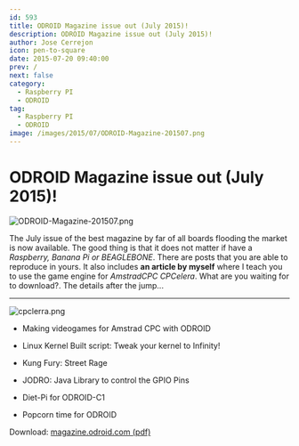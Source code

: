 ```yaml
---
id: 593
title: ODROID Magazine issue out (July 2015)!
description: ODROID Magazine issue out (July 2015)!
author: Jose Cerrejon
icon: pen-to-square
date: 2015-07-20 09:40:00
prev: /
next: false
category:
  - Raspberry PI
  - ODROID
tag:
  - Raspberry PI
  - ODROID
image: /images/2015/07/ODROID-Magazine-201507.png
---
```


# ODROID Magazine issue out (July 2015)!

![ODROID-Magazine-201507.png](/images/2015/07/ODROID-Magazine-201507.png)

The July issue of the best magazine by far of all boards flooding the market is now available. The good thing is that it does not matter if have a *Raspberry, Banana Pi or BEAGLEBONE*. There are posts that you are able to reproduce in yours. It also includes **an article by myself** where I teach you to use the game engine for *AmstradCPC CPCelera*. What are you waiting for to download?. The details after the jump...

- - -
![cpclerra.png](/images/2015/07/cpclerra.png)

* Making videogames for Amstrad CPC with ODROID

* Linux Kernel Built script: Tweak your kernel to Infinity!

* Kung Fury: Street Rage

* JODRO: Java Library to control the GPIO Pins

* Diet-Pi for ODROID-C1

* Popcorn time for ODROID

Download: [magazine.odroid.com (pdf)](http://magazine.odroid.com/)